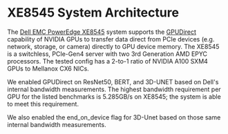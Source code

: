# XE8545 System Architecture

The [Dell EMC PowerEdge XE8545](https://www.delltechnologies.com/resources/en-gb/asset/data-sheets/products/servers/dell-emc-poweredge-xe8545-spec-sheet.pdf) system supports the [GPUDirect](https://developer.nvidia.com/gpudirect) capability of NVIDIA GPUs to transfer data direct from PCIe devices (e.g. network, storage, or camera) directly to GPU device memory. The XE8545 is a switchless, PCIe-Gen4 server with two 3rd Generation AMD EPYC processors. The tested config has a 2-to-1 ratio of NVIDIA A100 SXM4 GPUs to Mellanox CX6 NICs.

We enabled GPUDirect on ResNet50, BERT, and 3D-UNET based on Dell's internal bandwidth measurements. The highest bandwidth requirement per GPU for the listed benchmarks is 5.285GB/s on XE8545; the system is able to meet this requirement.   

We also enabled the end_on_device flag for 3D-Unet based on those same internal bandwidth measurements.
